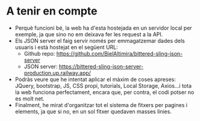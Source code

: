 # A tenir en compte
* Perquè funcioni bé, la web ha d'esta hostejada en un servidor local per exemple, ja que sino no em deixava fer les request a la API.
* Els JSON server el faig servir només per emmagatzemar dades dels usuaris i està hostejat en el següent URL:
  * Github repo: https://github.com/BielAltimira/bittered-sling-json-server
  * JSON server: https://bittered-sling-json-server-production.up.railway.app/
* Podràs veure que he intentat aplicar el màxim de coses apreses: JQuery, bootstrap, JS, CSS propi, tutorials, Local Storage, Axios...i tota la web funciona perfectament, encara que, per contra, el codi potser no es molt net.
* Finalment, he mirat d'organitzar tot el sistema de fitxers per pagines i elements, ja que si no, en un sol fitxer quedaven masses línies.